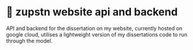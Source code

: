 # 🤖 zupstn website api and backend

API and backend for the dissertation on my website, currently hosted on google cloud, utilises a lightweight version of my dissertations code to run through the model.